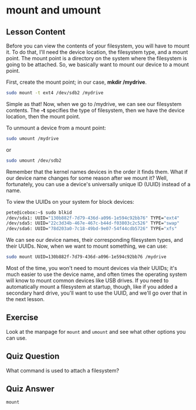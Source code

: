 # mount and umount

## Lesson Content

Before you can view the contents of your filesystem, you will have to mount it. To do that, I'll need the device location, the filesystem type, and a mount point. The mount point is a directory on the system where the filesystem is going to be attached. So, we basically want to mount our device to a mount point.

First, create the mount point; in our case, **mkdir /mydrive**.

```bash
sudo mount -t ext4 /dev/sdb2 /mydrive
```

Simple as that! Now, when we go to /mydrive, we can see our filesystem contents. The **-t** specifies the type of filesystem, then we have the device location, then the mount point.

To unmount a device from a mount point:

```bash
sudo umount /mydrive
```

or

```bash
sudo umount /dev/sdb2
```

Remember that the kernel names devices in the order it finds them. What if our device name changes for some reason after we mount it? Well, fortunately, you can use a device's universally unique ID (UUID) instead of a name.

To view the UUIDs on your system for block devices:

```bash
pete@icebox:~$ sudo blkid
/dev/sda1: UUID="130b882f-7d79-436d-a096-1e594c92bb76" TYPE="ext4"
/dev/sda5: UUID="22c3d34b-467e-467c-b44d-f03803c2c526" TYPE="swap"
/dev/sda6: UUID="78d203a0-7c18-49bd-9e07-54f44cdb5726" TYPE="xfs"
```

We can see our device names, their corresponding filesystem types, and their UUIDs. Now, when we want to mount something, we can use:

```bash
sudo mount UUID=130b882f-7d79-436d-a096-1e594c92bb76 /mydrive
```

Most of the time, you won't need to mount devices via their UUIDs; it's much easier to use the device name, and often times the operating system will know to mount common devices like USB drives. If you need to automatically mount a filesystem at startup, though, like if you added a secondary hard drive, you'll want to use the UUID, and we'll go over that in the next lesson.

## Exercise

Look at the manpage for `mount` and `umount` and see what other options you can use.

## Quiz Question

What command is used to attach a filesystem?

## Quiz Answer

`mount`
